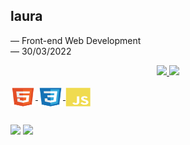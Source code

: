 ## laura
— Front-end Web Development<br>
— 30/03/2022

<div align="center">
  <a href="https://github.com/laurasultan">
  <img height="180em" src="https://github-readme-stats.vercel.app/api?username=laurasultan&layout=compact&show_icons=true&theme=gotham&include_all_commits=true&count_private=true"/>
  <img height="180em" src="https://github-readme-stats.vercel.app/api/top-langs/?username=laurasultan&layout=compact&langs_count=7&theme=gotham"/>
</div>
  
<div style="display: inline_block"><br>
  <img align="center" alt="Ane-HTML" height="30" width="40" src="https://raw.githubusercontent.com/devicons/devicon/master/icons/html5/html5-original.svg">
  <img align="center" alt="Ane-CSS" height="30" width="40" src="https://raw.githubusercontent.com/devicons/devicon/master/icons/css3/css3-original.svg">
  <img align="center" alt="Ane-Js" height="30" width="40" src="https://raw.githubusercontent.com/devicons/devicon/master/icons/javascript/javascript-plain.svg">
 
  ##
 
<div> 
   
  <a href="mailto:laura-sultan@outlook.com"><img src="https://img.shields.io/badge/-Gmail-%23333?style=for-the-badge&logo=gmail&logoColor=white" target="_blank"></a>
  <a href="https://www.linkedin.com/in/laurasultan" target="_blank"><img src="https://img.shields.io/badge/-LinkedIn-%230077B5?style=for-the-badge&logo=linkedin&logoColor=white" target="_blank"></a>
  
  
</div>

<!-- 

<img align="right" alt="Rafa-pic" height="150" style="border-radius:50px;" src="https://sm.ign.com/ign_br/tv/o/one-piece-/one-piece-2_1xby.jpg">

-->
